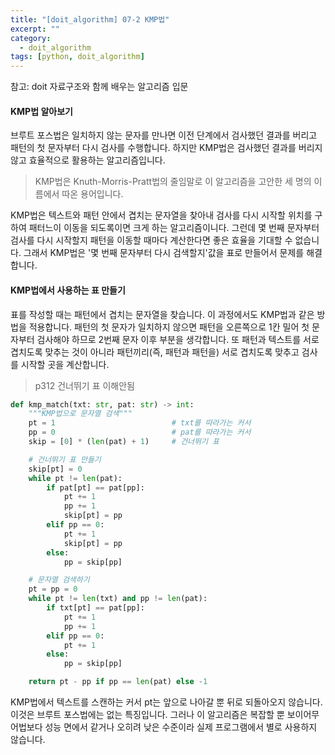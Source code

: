 ```yaml
---
title: "[doit_algorithm] 07-2 KMP법"
excerpt: ""
category:
  - doit_algorithm
tags: [python, doit_algorithm]
---
```


참고: doit 자료구조와 함께 배우는 알고리즘 입문



#### KMP법 알아보기

브루트 포스법은 일치하지 않는 문자를 만나면 이전 단계에서 검사했던 결과를 버리고 패턴의 첫 문자부터 다시 검사를 수행합니다. 하지만 KMP법은 검사했던 결과를 버리지 않고 효율적으로 활용하는 알고리즘입니다.

>KMP법은 Knuth-Morris-Pratt법의 줄임말로 이 알고리즘을 고안한 세 명의 이름에서 따온 용어입니다.

KMP법은 텍스트와 패턴 안에서 겹치는 문자열을 찾아내 검사를 다시 시작할 위치를 구하여 패터느이 이동을 되도록이면 크게 하는 알고리즘이니다. 그런데 몇 번째 문자부터 검사를 다시 시작할지 패턴을 이동할 때마다 계산한다면 좋은 효율을 기대할 수 없습니다. 그래서 KMP법은 '몇 번째 문자부터 다시 검색할지'값을 표로 만들어서 문제를 해결합니다.



#### KMP법에서 사용하는 표 만들기

표를 작성할 때는 패턴에서 겹치는 문자열을 찾습니다. 이 과정에서도 KMP법과 같은 방법을 적용합니다. 패턴의 첫 문자가 일치하지 않으면 패턴을 오른쪽으로 1칸 밀어 첫 문자부터 검사해야 하므로 2번째 문자 이후 부분을 생각합니다. 또 패턴과 텍스트를 서로 겹치도록 맞추는 것이 아니라 패턴끼리(즉, 패턴과 패턴을) 서로 겹치도록 맞추고 검사를 시작할 곳을 계산합니다.

> p312 건너뛰기 표 이해안됨





```python
def kmp_match(txt: str, pat: str) -> int:
    """KMP법으로 문자열 검색"""
    pt = 1                          # txt를 따라가는 커서
    pp = 0                          # pat를 따라가는 커서
    skip = [0] * (len(pat) + 1)     # 건너뛰기 표

    # 건너뛰기 표 만들기
    skip[pt] = 0
    while pt != len(pat):
        if pat[pt] == pat[pp]:
            pt += 1
            pp += 1
            skip[pt] = pp
        elif pp == 0:
            pt += 1
            skip[pt] = pp
        else:
            pp = skip[pp]

    # 문자열 검색하기
    pt = pp = 0
    while pt != len(txt) and pp != len(pat):
        if txt[pt] == pat[pp]:
            pt += 1
            pp += 1
        elif pp == 0:
            pt += 1
        else:
            pp = skip[pp]

    return pt - pp if pp == len(pat) else -1
```

KMP법에서 텍스트를 스캔하는 커서 pt는 앞으로 나아갈 뿐 뒤로 되돌아오지 않습니다. 이것은 브루트 포스법에는 없는 특징입니다. 그러나 이 알고리즘은 복잡할 뿐 보이어무어법보다 성능 면에서 같거나 오히려 낮은 수준이라 실제 프로그램에서 별로 사용하지 않습니다.